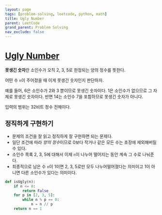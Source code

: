 ```yaml
---
layout: page
tags: [problem-solving, leetcode, python, math]
title: Ugly Number
parent: LeetCode
grand_parent: Problem Solving
nav_exclude: false
---
```


# [Ugly Number](https://leetcode.com/problems/ugly-number/)

 **못생긴 숫자**란 소인수가 오직 2, 3, 5로 한정되는 양의 정수를
 뜻한다.

 어떤 수 `n`이 주어졌을 때 이게 못생긴 숫자인지 판단하자.

 예를 들어, 6은 소인수가 2와 3 뿐이므로 못생긴 숫자이다. 1은 소인수가
 없으므로 그 자체로 못생긴 숫자이다. 반면 14는 소인수 7을 포함하므로
 못생긴 숫자가 아니다.

 입력의 범위는 32비트 정수 전체이다.

## 정직하게 구현하기
 - 문제의 조건을 잘 읽고 정직하게 잘 구현하면 되는 문제다.
 - 일단 조건에 따라 *양의 정수*이므로 0보다 작거나 같은 모든 수는
   초장에 제외해버릴 수 있다.
 - 소인수 목록 2, 3, 5에 대해서 이제 `n`이 나누어 떨어지는 동안 계속
   그 수로 나눠준다.
 - 최종적으로 남은 수 `n`이 1이면 2, 3, 5로만 모두 나누어떨어졌다는
   의미이고 1이 아니면 다른 소인수가 있다는 의미이다.

```python
def isUgly(n):
    if n <= 0:
        return False
    for p in [2, 3, 5]:
        while n % p == 0:
            n = n // p
    return n == 1
```
